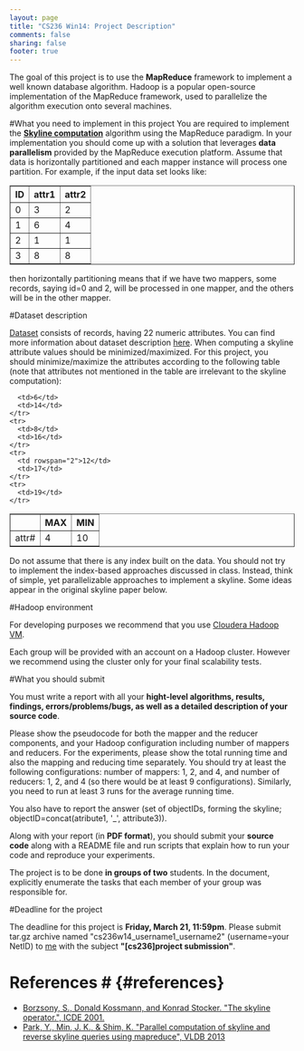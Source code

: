 ```yaml
---
layout: page
title: "CS236 Win14: Project Description"
comments: false
sharing: false
footer: true
---
```

The goal of this project is to use the **MapReduce** framework to implement a well known database algorithm.
Hadoop is a popular open-source implementation of the MapReduce framework, used to parallelize the algorithm execution onto several machines.

#What you need to implement in this project
You are required to implement the [**Skyline computation**](#references) algorithm using the MapReduce paradigm.
In your implementation you should come up with a solution that leverages **data parallelism** provided by the MapReduce execution platform. Assume that data is horizontally partitioned 
and each mapper instance will process one partition. For example, if the input data set looks like:

<table border="1">
  <thead>
    <tr>
      <th>ID</th>
      <th>attr1</th>
      <th>attr2</th>
    </tr>
  </thead>
  <tbody>
    <tr>
      <td>0</td>
      <td>3</td>
      <td>2</td>
    </tr>
    <tr>
      <td>1</td>
      <td>6</td>
      <td>4</td>
    </tr>
    <tr>
      <td>2</td>
      <td>1</td>
      <td>1</td>
    </tr>
    <tr>
      <td>3</td>
      <td>8</td>
      <td>8</td>
    </tr>
  </tbody>
</table>

then horizontally partitioning means that if we have two mappers, some records, saying id=0 and 2, will be processed in one mapper, and the others will be in the other mapper.

#Dataset description

[Dataset](/files/gsod_aggregated.tar.gz) consists of records, having 22 numeric attributes. You can find more information about dataset description [here](/files/gsod_readme.txt). When computing a skyline attribute values should be minimized/maximized. For this project,
you should minimize/maximize the attributes according to the following table (note that attributes not mentioned in the table are irrelevant to the skyline computation):  

<table border="1">
 <thead>
    <tr>
      <th>&nbsp;</th>
      <th>MAX</th>
      <th>MIN</th>
    </tr>
  </thead>
  <tbody>
    <tr>
      <td rowspan="5">attr#</td>
      <td>4</td>
      <td>10</td>
    </tr>
    <tr>
      
      <td>6</td>
      <td>14</td>
    </tr>
    <tr>
      <td>8</td>
      <td>16</td>
    </tr>
    <tr>
      <td rowspan="2">12</td>
      <td>17</td>
    </tr>
    <tr>
      <td>19</td>
    </tr>
  </tbody>
</table>

Do not assume that there is any index built on the data. You should not try to implement the index-based approaches discussed in class. Instead, think of simple, yet parallelizable
approaches to implement a skyline. Some ideas appear in the original skyline paper below.

#Hadoop environment

For developing purposes we recommend that you use [Cloudera Hadoop VM](https://ccp.cloudera.com/display/SUPPORT/Cloudera's+Hadoop+Demo+VM+for+CDH4).

Each group will be provided with an account on a Hadoop cluster. However we recommend using the cluster only for your final scalability tests.

#What you should submit

You must write a report with all your **hight-level algorithms, results, findings, errors/problems/bugs, as well as a detailed description of your source code**.

Please show the pseudocode for both the mapper and the reducer components, and your Hadoop configuration including number of mappers and reducers. For the experiments, please 
show the total running time and also the mapping and reducing time separately. You should try at least the following configurations: number of mappers: 1, 2, and 4, and 
number of reducers: 1, 2, and 4 (so there would be at least 9 configurations). Similarly, you need to run at least 3 runs for the average running time.

You also have to report the answer (set of objectIDs, forming the skyline; objectID=concat(atribute1, '_', attribute3)).

Along with your report (in **PDF format**), you should submit your **source code** along with a README file and run scripts that explain how to run your code and reproduce your experiments.

The project is to be done **in groups of two** students. In the document, explicitly enumerate the tasks that each member of your group was responsible for.

#Deadline for the project

The deadline for this project is **Friday, March 21, 11:59pm**. Please submit tar.gz archive named "cs236w14_username1_username2" (username=your NetID) to [me](/#contacts)  with the subject **"[cs236]project submission"**.

# References # {#references}
- [Borzsony, S., Donald Kossmann, and Konrad Stocker. "The skyline operator.", ICDE 2001.](http://ieeexplore.ieee.org/xpls/abs_all.jsp?arnumber=914855)
- [Park, Y., Min, J. K., & Shim, K. "Parallel computation of skyline and reverse skyline queries using mapreduce", VLDB 2013](http://dl.acm.org/citation.cfm?id=2556580)